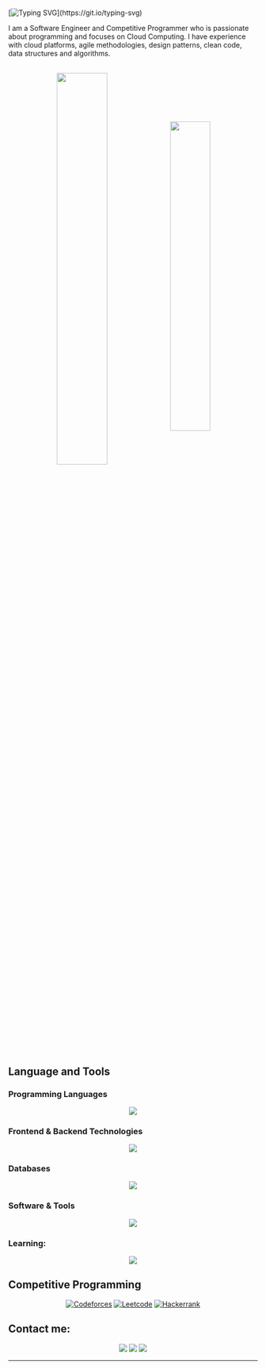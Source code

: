 #

[![Typing SVG](https://readme-typing-svg.herokuapp.com?color=3c99d4&size=35&center=true&vCenter=true&width=1000&lines=Welcome+to+my+GitHub+profile!;My+name+is+Felipe+Salamanca;)](https://git.io/typing-svg)

I am a Software Engineer and Competitive Programmer who is passionate about programming and focuses on Cloud Computing. I have experience with cloud platforms, agile methodologies, design patterns, clean code, data structures and algorithms.

<br>

<div align="center" style="margin-bottom:200px">
 <img width=45% align="center" src="https://github-readme-stats.vercel.app/api?username=felipeop&theme=holi&show_icons=true" />
 <img width=40% align="center" src="https://github-readme-stats.vercel.app/api/top-langs/?username=felipeop&layout=compact&theme=holi" />
</div>

<br>

## Language and Tools

### Programming Languages

<p align="center">
  <a href="https://skillicons.dev">
    <img src="https://skillicons.dev/icons?i=c,cpp,cs,js,ts,dart,java,py,bash" />
  </a>
</p>

### Frontend & Backend Technologies

<p align="center">
  <a href="https://skillicons.dev">
    <img src="https://skillicons.dev/icons?i=html,css,tailwind,nextjs,react,spring,net,flutter,fastapi,flask&perline=5" />
  </a>
</p>

### Databases

<p align="center">
  <a href="https://skillicons.dev">
    <img src="https://skillicons.dev/icons?i=postgres,mysql,sqlite,mongo" />
  </a>
</p>

### Software & Tools

<p align="center">
  <a href="https://skillicons.dev">
    <img src="https://skillicons.dev/icons?i=git,docker,postman,selenium,github,linux,md,maven,vite,regex,vscode,idea,vercel,firebase,supabase,azure&perline=8" />
  </a>
</p>

### Learning:
<p align="center">
  <a href="https://skillicons.dev">
    <img src="https://skillicons.dev/icons?i=aws,astro,express,deno,bun,go,rust&perline=14" />
  </a>
</p>

## Competitive Programming

<div align="center">
<a href="https://codeforces.com/profile/FelipeOP"><img alt = "Codeforces" src="https://img.shields.io/badge/codeforces%20-%231F8ACB.svg?style=for-the-badge&logo=codeforces&logoColor=white" target="_blank"  /></a>	
<a href="https://leetcode.com/felipeop/"><img alt = "Leetcode" src="https://img.shields.io/badge/leetcode%20-%23FFA116.svg?style=for-the-badge&logo=leetcode&logoColor=black" target="_blank" /></a>
<a href="https://www.hackerrank.com/profile/FelipeOP"><img alt = "Hackerrank" src="https://img.shields.io/badge/hackerrank-%232EC866.svg?style=for-the-badge&logo=hackerrank&logoColor=white" target="_blank"  /></a>
</div>

## Contact me:

<div align="center">
<a href="https://www.canva.com/design/DAF6i6SHzXA/kAtEzICvUNiFiJvpHJC6SQ/view?utm_content=DAF6i6SHzXA&amp;utm_campaign=designshare&amp;utm_medium=embeds&amp;utm_source=link" rel="noopener"><img loading="lazy" src="https://img.shields.io/badge/-Resume-f9cf5a?style=for-the-badge&logo=canva&logoColor=white" target="_blank"></a>
<a href="https://www.linkedin.com/in/f-salamanca/" target="_blank"><img loading="lazy" src="https://img.shields.io/badge/-LinkedIn-%230077B5?style=for-the-badge&logo=linkedin&logoColor=white" target="_blank"></a>
<a href="mailto:feljpe000@gmail.com"><img loading="lazy" src="https://img.shields.io/badge/Gmail-D14836?style=for-the-badge&logo=gmail&logoColor=white" target="_blank"></a>
</div>

---

